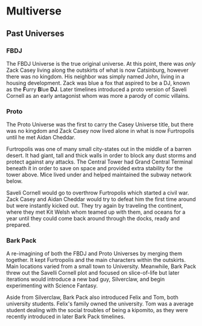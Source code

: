 # Multiverse
## Past Universes
### FBDJ

The FBDJ Universe is the true original universe. At this point, there was *only* Zack Casey living along the outskirts of what is now Catsinburg, however there was no kingdom. His neighbor was simply named John, living in a housing development. Zack was blue a fox that aspired to be a DJ, known as the **F**urry **B**lue **DJ**. Later timelines introduced a proto version of Saveli Cornell as an early antagonist whom was more a parody of comic villains.

### Proto

The Proto Universe was the first to carry the Casey Universe title, but there was no kingdom and Zack Casey now lived alone in what is now Furtropolis until he met Aidan Cheddar.

Furtropolis was one of many small city-states out in the middle of a barren desert. It had giant, tall and thick walls in order to block any dust storms and protect against any attacks. The Central Tower had Grand Central Terminal beneath it in order to save on space and provided extra stability for the tower above. Mice lived under and helped maintained the subway network below.

Saveli Cornell would go to overthrow Furtropolis which started a civil war. Zack Casey and Aidan Cheddar would try to defeat him the first time around but were instantly kicked out. They try again by traveling the continent, where they met Kit Welsh whom teamed up with them, and oceans for a year until they could come back around through the docks, ready and prepared.

### Bark Pack

A re-imagining of both the FBDJ and Proto Universes by merging them together. It kept Furtropolis and the main characters within the outskirts. Main locations varied from a small town to University. Meanwhile, Bark Pack threw out the Savelli Cornell plot and focused on slice-of-life but later iterations would introduce a new bad guy, Silverclaw, and begin experimenting with Science Fantasy.

Aside from Silverclaw, Bark Pack also introduced Felix and Tom, both university students. Felix's family owned the university. Tom was a average student dealing with the social troubles of being a kipomito, as they were recently introduced in later Bark Pack timelines.